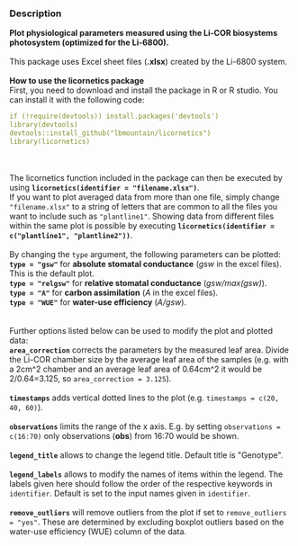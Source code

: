 ### Description

**Plot physiological parameters measured using the Li-COR biosystems photosystem (optimized for the Li-6800).**
\
\
This package uses Excel sheet files (**.xlsx**) created by the Li-6800 system.
\
\
**How to use the licornetics package**
\
First, you need to download and install the package in R or R studio.
You can install it with the following code:
```yaml
if (!require(devtools)) install.packages('devtools')
library(devtools)
devtools::install_github("lbmountain/licornetics")
library(licornetics)
```
\
\
The licornetics function included in the package can then be executed by using **`licornetics(identifier = "filename.xlsx")`**.
\
If you want to plot averaged data from more than one file, simply change `"filename.xlsx"` to a string of letters that are common to all the files you want to include such as `"plantline1"`. Showing data from different files within the same plot is possible by executing **`licornetics(identifier = c("plantline1", "plantline2"))`**.
\
\
By changing the `type` argument, the following parameters can be plotted:
\
**`type = "gsw"`** for **absolute stomatal conductance** (_gsw_ in the excel files). This is the default plot.
\
**`type = "relgsw"`** for **relative stomatal conductance** (_gsw/max(gsw)_).
\
**`type = "A"`** for **carbon assimilation** (_A_ in the excel files).
\
**`type = "WUE"`** for **water-use efficiency** (_A/gsw_).
\
\
\
Further options listed below can be used to modify the plot and plotted data:
\
**`area_correction`** corrects the parameters by the measured leaf area. Divide the Li-COR chamber size by the average leaf area of the samples (e.g. with a 2cm^2 chamber and an average leaf area of 0.64cm^2 it would be 2/0.64=3.125, so `area_correction = 3.125`).
\
\
**`timestamps`** adds vertical dotted lines to the plot (e.g. `timestamps = c(20, 40, 60)`).
\
\
**`observations`** limits the range of the x axis. E.g. by setting `observations = c(16:70)` only observations (**obs**) from 16:70 would be shown.
\
\
**`legend_title`** allows to change the legend title. Default title is "Genotype".
\
\
**`legend_labels`** allows to modify the names of items within the legend. The labels given here should follow the order of the respective keywords in `identifier`. Default is set to the input names given in `identifier`.
\
\
**`remove_outliers`** will remove outliers from the plot if set to `remove_outliers = "yes"`. These are determined by excluding boxplot outliers based on the water-use efficiency (WUE) column of the data.
